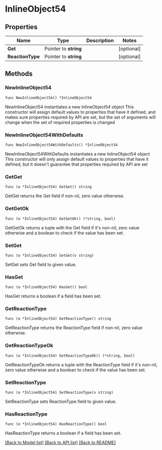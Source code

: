 # InlineObject54

## Properties

Name | Type | Description | Notes
------------ | ------------- | ------------- | -------------
**Get** | Pointer to **string** |  | [optional] 
**ReactionType** | Pointer to **string** |  | [optional] 

## Methods

### NewInlineObject54

`func NewInlineObject54() *InlineObject54`

NewInlineObject54 instantiates a new InlineObject54 object
This constructor will assign default values to properties that have it defined,
and makes sure properties required by API are set, but the set of arguments
will change when the set of required properties is changed

### NewInlineObject54WithDefaults

`func NewInlineObject54WithDefaults() *InlineObject54`

NewInlineObject54WithDefaults instantiates a new InlineObject54 object
This constructor will only assign default values to properties that have it defined,
but it doesn't guarantee that properties required by API are set

### GetGet

`func (o *InlineObject54) GetGet() string`

GetGet returns the Get field if non-nil, zero value otherwise.

### GetGetOk

`func (o *InlineObject54) GetGetOk() (*string, bool)`

GetGetOk returns a tuple with the Get field if it's non-nil, zero value otherwise
and a boolean to check if the value has been set.

### SetGet

`func (o *InlineObject54) SetGet(v string)`

SetGet sets Get field to given value.

### HasGet

`func (o *InlineObject54) HasGet() bool`

HasGet returns a boolean if a field has been set.

### GetReactionType

`func (o *InlineObject54) GetReactionType() string`

GetReactionType returns the ReactionType field if non-nil, zero value otherwise.

### GetReactionTypeOk

`func (o *InlineObject54) GetReactionTypeOk() (*string, bool)`

GetReactionTypeOk returns a tuple with the ReactionType field if it's non-nil, zero value otherwise
and a boolean to check if the value has been set.

### SetReactionType

`func (o *InlineObject54) SetReactionType(v string)`

SetReactionType sets ReactionType field to given value.

### HasReactionType

`func (o *InlineObject54) HasReactionType() bool`

HasReactionType returns a boolean if a field has been set.


[[Back to Model list]](../README.md#documentation-for-models) [[Back to API list]](../README.md#documentation-for-api-endpoints) [[Back to README]](../README.md)


